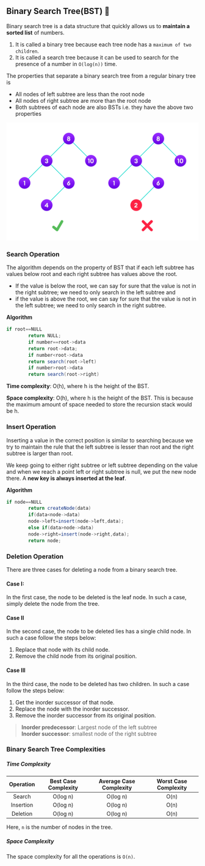 ## Binary Search Tree(BST) 🤔

Binary search tree is a data structure that quickly allows us to **maintain a sorted list** of numbers.

1. It is called a binary tree because each tree node has a `maximum of two children`.
2. It is called a search tree because it can be used to search for the presence of a number in `O(log(n))` time.

The properties that separate a binary search tree from a regular binary tree is

* All nodes of left subtree are less than the root node
* All nodes of right subtree are more than the root node
* Both subtrees of each node are also BSTs i.e. they have the above two properties

<img src="img.PNG" alt="Quick Sort Algorithm" width="800"/>

### Search Operation

The algorithm depends on the property of BST that if each left subtree has values below root and each right
subtree has values above the root.

* If the value is below the root, we can say for sure that the value is not in the right subtree; we need to
  only search in the left subtree and
* if the value is above the root, we can say for sure that the value is
  not in the left subtree; we need to only search in the right subtree.

**Algorithm**

```java
if root==NULL
        return NULL;
        if number==root->data
        return root->data;
        if number<root->data
        return search(root->left)
        if number>root->data
        return search(root->right)
```

**Time complexity**: O(h), where h is the height of the BST.

**Space complexity**: O(h), where h is the height of the BST. This is because the maximum amount of space needed to
store the recursion stack would be h.

### Insert Operation

Inserting a value in the correct position is similar to searching because we try to maintain the rule that the
left subtree is lesser than root and the right subtree is larger than root.

We keep going to either right subtree or left subtree depending on the value and when we reach a point left or
right subtree is null, we put the new node there. A **new key is always inserted at the leaf**.

**Algorithm**

```java
if node==NULL
        return createNode(data)
        if(data<node->data)
        node->left=insert(node->left,data);
        else if(data>node->data)
        node->right=insert(node->right,data);
        return node;
```

### Deletion Operation

There are three cases for deleting a node from a binary search tree.

#### Case I:

In the first case, the node to be deleted is the leaf node. In such a case, simply delete the node from the tree.

#### Case II

In the second case, the node to be deleted lies has a single child node. In such a case follow the steps below:

1. Replace that node with its child node.
2. Remove the child node from its original position.

#### Case III

In the third case, the node to be deleted has two children. In such a case follow the steps below:

1. Get the inorder successor of that node.
2. Replace the node with the inorder successor.
3. Remove the inorder successor from its original position.

> **Inorder predecessor**: Largest node of the left subtree<br>
> **Inorder successor**: smallest node of the right subtree

### Binary Search Tree Complexities

##### Time Complexity

| Operation  | Best Case Complexity | Average Case Complexity | Worst Case Complexity |
|:----------:|:--------------------:|:-----------------------:|:---------------------:|
|   Search   |       O(log n)       |        O(log n)         |         O(n)          |
| Insertion  |       O(log n)       |        O(log n)         |         O(n)          |
|  Deletion  |       O(log n)       |        O(log n)         |         O(n)          |

Here, `n` is the number of nodes in the tree.

##### Space Complexity

The space complexity for all the operations is `O(n)`.

[//]: # (adding additional margin from bottom)
<br>
<br>
<br>
<br>


